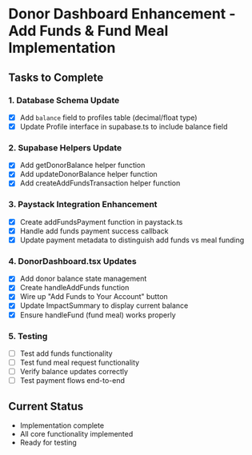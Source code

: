 # Donor Dashboard Enhancement - Add Funds & Fund Meal Implementation

## Tasks to Complete

### 1. Database Schema Update
- [x] Add `balance` field to profiles table (decimal/float type)
- [x] Update Profile interface in supabase.ts to include balance field

### 2. Supabase Helpers Update
- [x] Add getDonorBalance helper function
- [x] Add updateDonorBalance helper function
- [x] Add createAddFundsTransaction helper function

### 3. Paystack Integration Enhancement
- [x] Create addFundsPayment function in paystack.ts
- [x] Handle add funds payment success callback
- [x] Update payment metadata to distinguish add funds vs meal funding

### 4. DonorDashboard.tsx Updates
- [x] Add donor balance state management
- [x] Create handleAddFunds function
- [x] Wire up "Add Funds to Your Account" button
- [x] Update ImpactSummary to display current balance
- [x] Ensure handleFund (fund meal) works properly

### 5. Testing
- [ ] Test add funds functionality
- [ ] Test fund meal request functionality
- [ ] Verify balance updates correctly
- [ ] Test payment flows end-to-end

## Current Status
- Implementation complete
- All core functionality implemented
- Ready for testing
